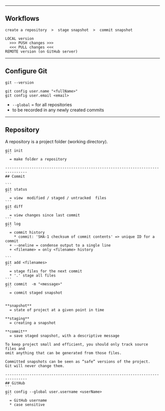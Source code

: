 --------------------------------------------------------------------------------
## Workflows
```
create a repository  >  stage snapshot  >  commit snapshot
```
```
LOCAL version 
  >>> PUSH changes >>> 
  <<< PULL changes <<< 
REMOTE version (on GitHub server)
```

--------------------------------------------------------------------------------
## Configure Git
```
git --version
```
```
git config user.name "<fullName>"
git config user.email <email>
```
  * `--global` = for all repositories
  * to be recorded in any newly created commits
  
--------------------------------------------------------------------------------
## Repository

A repository is a project folder (working directory).
````
git init
```
  = make folder a repository
  
--------------------------------------------------------------------------------
## Commit

```
git status
```
  = view  modified / staged / untracked  files 
```
git diff
```
  = view changes since last commit
```
git log  
```
  = commit history
    * commit: 'SHA-1 checksum of commit contents' => unique ID for a commit  
  + --oneline = condense output to a single line
  + <filename> = only <filename> history

```
git add <filenames>
```
  = stage files for the next commit
  * '.' stage all files
```
git commit  -m "<message>"
```
  = commit staged snapshot


**snapshot**
  = state of project at a given point in time

**staging**
  = creating a snapshot 

**commit**
  = save staged snapshot, with a descriptive message

To keep project small and efficient, you should only track source files and 
omit anything that can be generated from those files.

Committed snapshots can be seen as “safe” versions of the project. 
Git will never change them. 

--------------------------------------------------------------------------------
## GitHub
```
git config --global user.username <userName>
```
  = GitHub username
  * case sensitive
